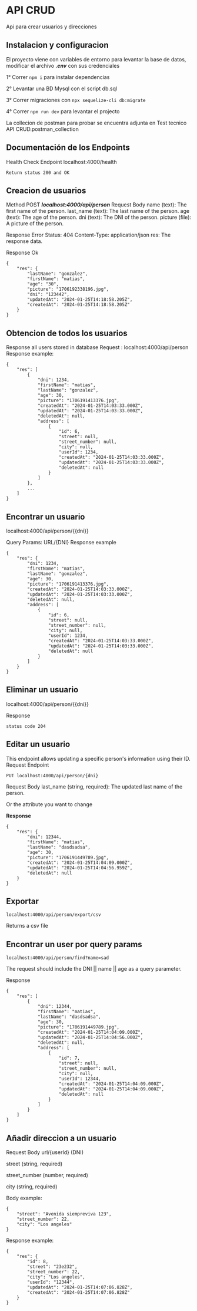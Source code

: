
# API CRUD

Api para crear usuarios y direcciones




## Instalacion y configuracion

El proyecto viene con variables de entorno para levantar la base de datos, modificar el archivo ***.env*** con sus credenciales

1° Correr ```npm i``` para instalar dependencias 

2° Levantar una BD Mysql con el script db.sql

3° Correr migraciones con ```npx sequelize-cli db:migrate```

4° Correr ```npm run dev``` para levantar el projecto

La collecion de postman para probar se encuentra adjunta en Test tecnico API CRUD.postman_collection



## Documentación de los Endpoints

Health Check Endpoint
localhost:4000/health 
```Response
Return status 200 and OK
```
## Creacion de usuarios
Method POST ***localhost:4000/api/person***
Request Body
name (text): The first name of the person.
last_name (text): The last name of the person.
age (text): The age of the person.
dni (text): The DNI of the person.
picture (file): A picture of the person.

Response Error
Status: 404
Content-Type: application/json
res: The response data.

Response Ok
```
{
    "res": {
        "lastName": "gonzalez",
        "firstName": "matias",
        "age": "30",
        "picture": "1706192338196.jpg",
        "dni": "123442",
        "updatedAt": "2024-01-25T14:18:58.205Z",
        "createdAt": "2024-01-25T14:18:58.205Z"
    }
}

```


## Obtencion de todos los usuarios 
Response all users stored in database
Request :
localhost:4000/api/person
Response example:
```
{
    "res": [
        {
            "dni": 1234,
            "firstName": "matias",
            "lastName": "gonzalez",
            "age": 30,
            "picture": "1706191413376.jpg",
            "createdAt": "2024-01-25T14:03:33.000Z",
            "updatedAt": "2024-01-25T14:03:33.000Z",
            "deletedAt": null,
            "address": [
                {
                    "id": 6,
                    "street": null,
                    "street_number": null,
                    "city": null,
                    "userId": 1234,
                    "createdAt": "2024-01-25T14:03:33.000Z",
                    "updatedAt": "2024-01-25T14:03:33.000Z",
                    "deletedAt": null
                }
            ]
        },
        ...
    ]
}

```

## Encontrar un usuario
localhost:4000/api/person/{{dni}}


Query Params: URL/{DNI}
Response example

```
{
    "res": {
        "dni": 1234,
        "firstName": "matias",
        "lastName": "gonzalez",
        "age": 30,
        "picture": "1706191413376.jpg",
        "createdAt": "2024-01-25T14:03:33.000Z",
        "updatedAt": "2024-01-25T14:03:33.000Z",
        "deletedAt": null,
        "address": [
            {
                "id": 6,
                "street": null,
                "street_number": null,
                "city": null,
                "userId": 1234,
                "createdAt": "2024-01-25T14:03:33.000Z",
                "updatedAt": "2024-01-25T14:03:33.000Z",
                "deletedAt": null
            }
        ]
    }
}

```

## Eliminar un usuario


localhost:4000/api/person/{{dni}}

Response 
```
status code 204
```

## Editar un usuario

This endpoint allows updating a specific person's information using their ID.
Request
Endpoint

```
PUT localhost:4000/api/person/{dni}
```
Request Body
last_name (string, required): The updated last name of the person.

Or the attribute you want to change

**Response**
```
{
    "res": {
        "dni": 12344,
        "firstName": "matias",
        "lastName": "dasdsadsa",
        "age": 30,
        "picture": "1706191449789.jpg",
        "createdAt": "2024-01-25T14:04:09.000Z",
        "updatedAt": "2024-01-25T14:04:56.959Z",
        "deletedAt": null
    }
}
```
## Exportar
```
localhost:4000/api/person/export/csv
```
Returns a csv file

## Encontrar un user por query params

```
localhost:4000/api/person/find?name=sad
```

The request should include the DNI || name || age as a query parameter.

Response 
```
{
    "res": [
        {
            "dni": 12344,
            "firstName": "matias",
            "lastName": "dasdsadsa",
            "age": 30,
            "picture": "1706191449789.jpg",
            "createdAt": "2024-01-25T14:04:09.000Z",
            "updatedAt": "2024-01-25T14:04:56.000Z",
            "deletedAt": null,
            "address": [
                {
                    "id": 7,
                    "street": null,
                    "street_number": null,
                    "city": null,
                    "userId": 12344,
                    "createdAt": "2024-01-25T14:04:09.000Z",
                    "updatedAt": "2024-01-25T14:04:09.000Z",
                    "deletedAt": null
                }
            ]
        }
    ]
}
```
## Añadir direccion a un usuario

Request Body
url/{userId} (DNI)

street (string, required)

street_number (number, required)

city (string, required)

Body example:
```
{
    "street": "Avenida siempreviva 123",
    "street_number": 22,
    "city": "Los angeles"
}
```
Response example:
```
{
    "res": {
        "id": 8,
        "street": "23e232",
        "street_number": 22,
        "city": "Los angeles",
        "userId": "12344",
        "updatedAt": "2024-01-25T14:07:06.828Z",
        "createdAt": "2024-01-25T14:07:06.828Z"
    }
}
```
